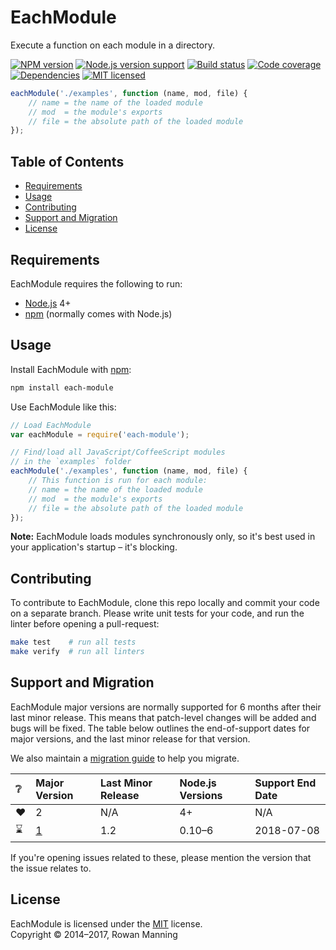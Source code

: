 
# EachModule

Execute a function on each module in a directory.

[![NPM version][shield-npm]][info-npm]
[![Node.js version support][shield-node]][info-node]
[![Build status][shield-build]][info-build]
[![Code coverage][shield-coverage]][info-coverage]
[![Dependencies][shield-dependencies]][info-dependencies]
[![MIT licensed][shield-license]][info-license]

```js
eachModule('./examples', function (name, mod, file) {
    // name = the name of the loaded module
    // mod  = the module's exports
    // file = the absolute path of the loaded module
});
```


## Table of Contents

  * [Requirements](#requirements)
  * [Usage](#usage)
  * [Contributing](#contributing)
  * [Support and Migration](#support-and-migration)
  * [License](#license)


## Requirements

EachModule requires the following to run:

  * [Node.js] 4+
  * [npm] (normally comes with Node.js)


## Usage

Install EachModule with [npm]:

```sh
npm install each-module
```

Use EachModule like this:

```js
// Load EachModule
var eachModule = require('each-module');

// Find/load all JavaScript/CoffeeScript modules
// in the `examples` folder
eachModule('./examples', function (name, mod, file) {
    // This function is run for each module:
    // name = the name of the loaded module
    // mod  = the module's exports
    // file = the absolute path of the loaded module
});
```

**Note:** EachModule loads modules synchronously only, so it's best used in your application's startup – it's blocking.


## Contributing

To contribute to EachModule, clone this repo locally and commit your code on a separate branch. Please write unit tests for your code, and run the linter before opening a pull-request:

```sh
make test    # run all tests
make verify  # run all linters
```


## Support and Migration

EachModule major versions are normally supported for 6 months after their last minor release. This means that patch-level changes will be added and bugs will be fixed. The table below outlines the end-of-support dates for major versions, and the last minor release for that version.

We also maintain a [migration guide](MIGRATION.md) to help you migrate.

| :grey_question: | Major Version   | Last Minor Release | Node.js Versions | Support End Date |
| :-------------- | :-------------- | :----------------- | :--------------- | :--------------- |
| :heart:         | 2               | N/A                | 4+               | N/A              |
| :hourglass:     | [1][1.x-branch] | 1.2                | 0.10–6           | 2018-07-08       |

If you're opening issues related to these, please mention the version that the issue relates to.


## License

EachModule is licensed under the [MIT] license.<br/>
Copyright &copy; 2014–2017, Rowan Manning



[1.x-branch]: https://github.com/rowanmanning/each-module/tree/1.x
[mit]: LICENSE
[node.js]: https://nodejs.org/
[npm]: https://www.npmjs.com/

[info-coverage]: https://coveralls.io/github/rowanmanning/each-module
[info-dependencies]: https://gemnasium.com/rowanmanning/each-module
[info-license]: LICENSE
[info-node]: package.json
[info-npm]: https://www.npmjs.com/package/each-module
[info-build]: https://travis-ci.org/rowanmanning/each-module
[shield-coverage]: https://img.shields.io/coveralls/rowanmanning/each-module.svg
[shield-dependencies]: https://img.shields.io/gemnasium/rowanmanning/each-module.svg
[shield-license]: https://img.shields.io/badge/license-MIT-blue.svg
[shield-node]: https://img.shields.io/badge/node.js%20support-4–8-brightgreen.svg
[shield-npm]: https://img.shields.io/npm/v/each-module.svg
[shield-build]: https://img.shields.io/travis/rowanmanning/each-module/master.svg
